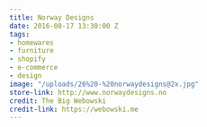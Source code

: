 ```yaml
---
title: Norway Designs
date: 2016-08-17 13:30:00 Z
tags:
- homewares
- furniture
- shopify
- e-commerce
- design
image: "/uploads/26%20-%20norwaydesigns@2x.jpg"
store-link: http://www.norwaydesigns.no
credit: The Big Webowski
credit-link: https://webowski.me
---
```


